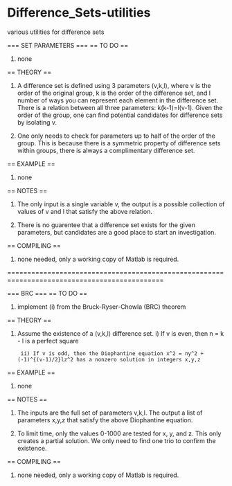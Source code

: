 # Difference_Sets-utilities
various utilities for difference sets

=== SET PARAMETERS ===
== TO DO ==

1) none

== THEORY ==

1) A difference set is defined using 3 parameters (v,k,l), where v is the order of the original group, k is the order of the difference set, and l number of ways you can represent each element in the difference set. There is a relation between all three parameters: k(k-1)=l(v-1). Given the order of the group, one can find potential candidates for difference sets by isolating v.

2) One only needs to check for parameters up to half of the order of the group. This is because there is a symmetric property of difference sets within groups, there is always a complimentary difference set.

== EXAMPLE ==
1) none

== NOTES ==
1) The only input is a single variable v, the output is a possible collection of values of v and l that satisfy the above relation.

2) There is no guarentee that a difference set exists for the given parameters, but candidates are a good place to start an investigation.

== COMPILING ==

1) none needed, only a working copy of Matlab is required.

=============================================================================================

=== BRC ===
== TO DO ==

1) implement (i) from the Bruck-Ryser-Chowla (BRC) theorem

== THEORY ==

1) Assume the existence of a (v,k,l) difference set. 
		i) If v is even, then n = k - l is a perfect square
		
		ii) If v is odd, then the Diophantine equation x^2 = ny^2 + (-1)^{(v-1)/2}lz^2 has a nonzero solution in integers x,y,z

== EXAMPLE ==
1) none

== NOTES ==
1) The inputs are the full set of parameters v,k,l. The output a list of parameters x,y,z that satisfy the above Diophantine equation.

2) To limit time, only the values 0-1000 are tested for x, y, and z. This only creates a partial solution. We only need to find one trio to confirm the existence. 

== COMPILING ==

1) none needed, only a working copy of Matlab is required.
